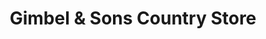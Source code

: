 ---
title: "Gimbel & Sons Country Store"
url: /boothbay-harbor/gimbel-and-sons-country-store/
shop: general
---